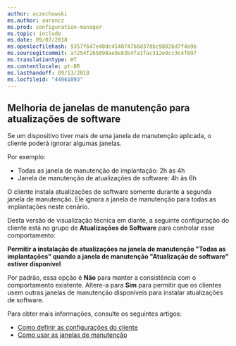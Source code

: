 ```yaml
---
author: aczechowski
ms.author: aaroncz
ms.prod: configuration-manager
ms.topic: include
ms.date: 09/07/2018
ms.openlocfilehash: 9357f647e48dc4540747b8d37dbc98026d7f4a9b
ms.sourcegitcommit: a7254f265098ae8e83b4fa1fac312e9cc3c4f897
ms.translationtype: HT
ms.contentlocale: pt-BR
ms.lasthandoff: 09/13/2018
ms.locfileid: "44961093"
---
```

## <a name="bkmk_sum-mw"></a> Melhoria de janelas de manutenção para atualizações de software
<!--vso2839307-->

Se um dispositivo tiver mais de uma janela de manutenção aplicada, o cliente poderá ignorar algumas janelas. 

Por exemplo:

- Todas as janela de manutenção de implantação: 2h às 4h
- Janela de manutenção de atualizações de software: 4h às 6h

O cliente instala atualizações de software somente durante a segunda janela de manutenção. Ele ignora a janela de manutenção para todas as implantações neste cenário.

Desta versão de visualização técnica em diante, a seguinte configuração do cliente está no grupo de **Atualizações de Software** para controlar esse comportamento: 

**Permitir a instalação de atualizações na janela de manutenção "Todas as implantações" quando a janela de manutenção "Atualização de software" estiver disponível**

Por padrão, essa opção é **Não** para manter a consistência com o comportamento existente. Altere-a para **Sim** para permitir que os clientes usem outras janelas de manutenção disponíveis para instalar atualizações de software.

Para obter mais informações, consulte os seguintes artigos:
- [Como definir as configurações do cliente](/sccm/core/clients/deploy/configure-client-settings)
- [Como usar as janelas de manutenção](/sccm/core/clients/manage/collections/use-maintenance-windows)


